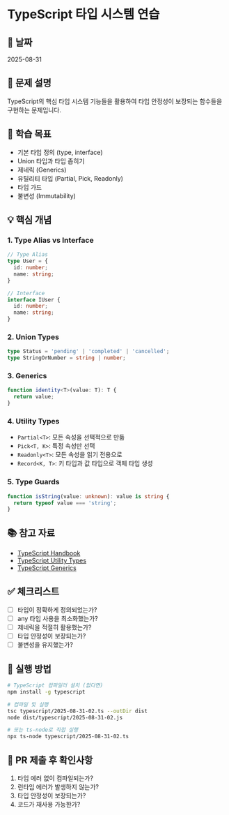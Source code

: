 # TypeScript 타입 시스템 연습

## 📅 날짜
2025-08-31

## 📝 문제 설명
TypeScript의 핵심 타입 시스템 기능들을 활용하여 타입 안정성이 보장되는 함수들을 구현하는 문제입니다.

## 🎯 학습 목표
- 기본 타입 정의 (type, interface)
- Union 타입과 타입 좁히기
- 제네릭 (Generics)
- 유틸리티 타입 (Partial, Pick, Readonly)
- 타입 가드
- 불변성 (Immutability)

## 💡 핵심 개념

### 1. Type Alias vs Interface
```typescript
// Type Alias
type User = {
  id: number;
  name: string;
}

// Interface
interface IUser {
  id: number;
  name: string;
}
```

### 2. Union Types
```typescript
type Status = 'pending' | 'completed' | 'cancelled';
type StringOrNumber = string | number;
```

### 3. Generics
```typescript
function identity<T>(value: T): T {
  return value;
}
```

### 4. Utility Types
- `Partial<T>`: 모든 속성을 선택적으로 만듦
- `Pick<T, K>`: 특정 속성만 선택
- `Readonly<T>`: 모든 속성을 읽기 전용으로
- `Record<K, T>`: 키 타입과 값 타입으로 객체 타입 생성

### 5. Type Guards
```typescript
function isString(value: unknown): value is string {
  return typeof value === 'string';
}
```

## 📚 참고 자료
- [TypeScript Handbook](https://www.typescriptlang.org/docs/handbook/intro.html)
- [TypeScript Utility Types](https://www.typescriptlang.org/docs/handbook/utility-types.html)
- [TypeScript Generics](https://www.typescriptlang.org/docs/handbook/2/generics.html)

## ✅ 체크리스트
- [ ] 타입이 정확하게 정의되었는가?
- [ ] any 타입 사용을 최소화했는가?
- [ ] 제네릭을 적절히 활용했는가?
- [ ] 타입 안정성이 보장되는가?
- [ ] 불변성을 유지했는가?

## 🔧 실행 방법
```bash
# TypeScript 컴파일러 설치 (없다면)
npm install -g typescript

# 컴파일 및 실행
tsc typescript/2025-08-31-02.ts --outDir dist
node dist/typescript/2025-08-31-02.js

# 또는 ts-node로 직접 실행
npx ts-node typescript/2025-08-31-02.ts
```

## 🔄 PR 제출 후 확인사항
1. 타입 에러 없이 컴파일되는가?
2. 런타임 에러가 발생하지 않는가?
3. 타입 안정성이 보장되는가?
4. 코드가 재사용 가능한가?